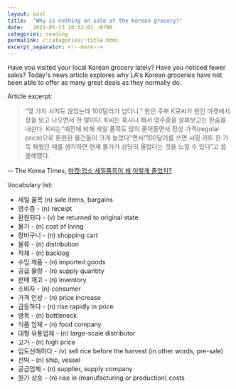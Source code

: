 ```yaml
---
layout: post
title:  "Why is nothing on sale at the Korean grocery?"
date:   2021-05-13 16:52:01 -0700
categories: reading
permalink: /:categories/:title.html
excerpt_separator: <!--more-->
---
```


Have you visited your local Korean grocery lately? Have you noticed fewer sales? Today's news article explores why LA's Korean groceries have not been able to offer as many great deals as they normally do. <br>

Article excerpt: 

> “몇 가지 사지도 않았는데 100달러가 넘다니.” 한인 주부 K모씨가 한인 마켓에서 장을 보고 나오면서 한 말이다. K씨는 혹시나 해서 영수증을 살펴보고는 한숨을 내쉰다. K씨는“예전에 비해 세일 품목도 많이 줄어들면서 정상 가격(regular price)으로 환원된 물건들이 크게 늘었다”면서“100달러를 쓰면 샤핑 카트 한 가득 채웠던 때를 생각하면 현재 물가가 상당히 올랐다는 것을 느낄 수 있다”고 씁쓸해했다. 

-- The Korea Times, [마켓·업소 세일품목이 왜 이렇게 줄었지?](http://www.koreatimes.com/article/20210513/1362761)

<!--more-->

Vocabulary list:
* 세일 품목 (n) sale items, bargains
* 영수증 - (n) receipt
* 환원되다 - (v) be returned to original state
* 물가 - (n) cost of living
* 장바구니 - (n) shopping cart
* 물류 - (n) distribution
* 적체 - (n) backlog
* 수입 제품 - (n) imported goods
* 공급 물량 - (n) supply quantity
* 판매 재고 - (n) inventory
* 소비자 - (n) consumer
* 가격 인상 - (n) price increase
* 급등하다 - (n) rise rapidly in price
* 병목 - (n) bottleneck
* 식품 업체 - (n) food company
* 대형 유통업체 - (n) large-scale distributor
* 고가 - (n) high price
* 입도선매하다 - (v) sell rice before the harvest (in other words, pre-sale)
* 선박 - (n) ship, vessel
* 공급업체 - (n) supplier, supply company
* 원가 상승 - (n) rise in (manufacturing or production) costs